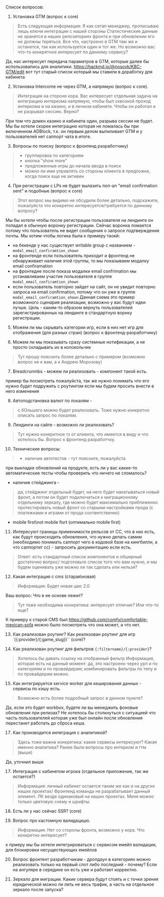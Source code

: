 Список вопросов:

1) Установка GTM (вопрос к core)
> Есть следующая информация:
> Я как сетап менеджер, прописываю лишь ключи интеграции с нашей стороны
> Статистические данные не хранятся в наших репозиториях фронта и при обновлении его не должны теряться. Все что, настроено в GTM там же и останется, так как используется один и тот же.
> Но возможно вас что-то конкретное интересует по данному сервису?

Да, нас интересует передача параметров в GTM, которые далее бы использовались для аналитики.
https://hackmd.io/@nosovk/KBC-GTM/edit
вот тут старый список который мы ставили в доработку для кабинета

2) Установка Intercome не через GTM, а напрямую (вопрос к core).
> Интеграция на стороне кора. 
> Вас интересует отдельная задача на интеграцию интеркома напрямую, чтобы был сквозной проход интеркома и на казино, и в личном кабинете. Чтобы он работал и не разрывал сессию. Верно?

При том что домен казино и кабинета один, разрыва сессии не будет. Мы бы хотели скорее интеграцию которая не ломалась бы при включенном ADBlock, т.к. он первым делом выпиливает GTM и у пользователей нет саппорт чата в итоге.

 3) Вопросы по поиску (вопрос к фронтенд разработчику)
> - группировка по категориям
> - кнопка "show more"
> - предложенные игры до начала ввода в поиск
> - можно ли ими управлять со стороны клиента в предложке, когда поиск еще не активен

4) При регистрации с LPs не будет вылазить поп-ап "email confirmation sent" и подобные (вопрос к core)
> Этот вопрос мы видимо не обсудили более детально, подскажите, пожалуйста что конкретно интересуется/требуется по данному вопросу?

Мы бы хотели чтобы после регистрации пользователя на лендинге он попадал в обычную воронку регистрации. Сейчас воронка ломается потому что пользователь не видет сообщения о запросе подтверждения почты. Мы хотим чтобы логика была к примеру таокй:
- на бекенде у нас существует writable group с названием - `modal_email_confiramtion_shown`
- на фронтенде если пользователь приходит и фронтенд не обнаруживает наличия этой группы, то мы показываем модалку email confiramation
- на фронтедне после показа модалки email confrimation мы устанавливаем участие пользователя в группе `modal_email_confiramtion_shown`
- если пользователь повторно зайдет на сайт, он не увидит повторно запроса на email confirmation, потому что он уже в группе `modal_email_confiramtion_shown`
Данная схема это пример возможного сценария реализации, возможно у вас будут идеи лучше. Цель - каким-то образом вернуть пользователей зарегистрированных на лендинге в стандартную ворнку регистрации.


5) Можем ли мы скрывать категории игр, если в них нет игр для отображения (для разных стран) (вопрос к фронтенд-разработчику)

6) Можем ли мы показывать сразу системные нотификации, а не просто складывать их в колокольчик
> Тут прошу пояснить более детально с примером (возможно вопрос не к вам, а к Андрею Морозову) 

 7) Breadcrunmbs - можем ли реализовать - компонент такой есть.
 
 пример бы посмотреть пожалуйста, так же нужно понимать что его нужно будет подружить с роутингом если мы будем просить внести в него изменения
 
 8) Автоподстановка валют по локалям -
> с бОльшего можно будет реализовать. Тоже нужно конкретно описать запрос по локалям. 

9) Лендинги на сайте - возможно ли реализовать?
> Тут нужно конерктное тз от клиента, что имеется в виду и что хотелось бы. Вопрос к фронтенд разработчку.

10) Технические вопросы: 
> - наличие автотестов - тут поясните, пожалуйста

при выкладке обновлений на продукте, есть ли у вас какие-то автоматические тесты чтобы проверить что ничего не сломалось?

- наличие стейджинга - 
> да, стейджинг отдельный будет, на него будет накатываться новый фронт, а потом он будет подключаться к миграционному отдельному зеркалу, где можно будет максимально приближенно протестировать новый фронт со старыми настройками прода (с платежками и играми от прода соответственно)
- mobile first\not mobile fisrt (оптимально mobile first)

11) Интересуют границы применимости рельсов от СС, что в них есть, как будут происходить обновления, что нужно делать самим (необходимо понимать саппорт чего в кодовой базе на кингбилли, а что саппортит сс) - запросить документацию если есть.

> Ответ: есть стандартный список компонентов и обширный достаточно вопрос/ подготовьте список того что вам нужно, и мы будем оценивать уже можно ли так сделать или нельзя?

12) Какая интеграция с cms (старая\новая)
> Информация: Будет новая цмс 2.0

Ваш вопрос: Что в ее основе лежит? 
> Тут тоже необходима конкретика: интересует отличие? Или что-то еще?

К примеру к старой CMS был https://github.com/comfy/comfortable-mexican-sofa можно было посмотреть что она может, а что нет.

13) Как реализован роутинг? Как реализован роутинг для игр `({:provider}/{:game_slug})`` (core)?

14) Как реализован роутинг для фильтров `{:filtername}/{:provider}`?
> Хотелось бы давать ссылку на отобранный фильтр
> Информация, которая есть на данный момент: да, это настроено через урл и по категориям и по провайдерам; комбинировать фильтры по типу и по провайдерам можно.


15) Как интегрируется service worker для кеширования данных - сервисы по кэшу есть. 
> Возможно есть более подробный запрос в данном пункте?

Да, если это будет workbox, будете ли вы менеджить фоновые обновления при релизах? Не хотелось бы столкнуться с ситуацией что часть пользователей которая уже был онлайн после обновления перестанет работать до сброса кеша.

17) Как производится интеграция с аналитикой? 
>Здесь тоже важна конкретика: какие сервисы интересуют? Какая именно аналитика? Ранее были вопросы про интерком и гтм (выше)

Да, уточнил выше

17) Интеграция с кабинетом игрока (отдельное приложение, так же остается?) 
> Информация: личный кабинет остается таким же как и на других наших проектах/ Фронтенд команда не разрабатывает данный элемент. ЛК везде одинаковый на наших проектах. Меня можно только цветовую схему и шрифты.

18) Есть ли у нас сейчас SSR? (core)


19) Вопрос про кастомную валидацицю. 
> Информация: Нет со стороны фронта, возможно у кора.
Что конкретно интересует?

к прмеру мы бы хотели интегрироваться с сервисом емейл валидации, для блокировки несуществующих емейлов

20) Вопрос фронтент разработчикам - дропдаун в категориях можно реализовать только на первый слот либо последний - почему? Если на ангуляре в середине он есть уже и работает корректно.


21) Зеркало для миграции. Какие сервера будут стоять и с точки зрения юридической можно ли лить не весь трафик, а часть на отдельное зеркало после запуска?